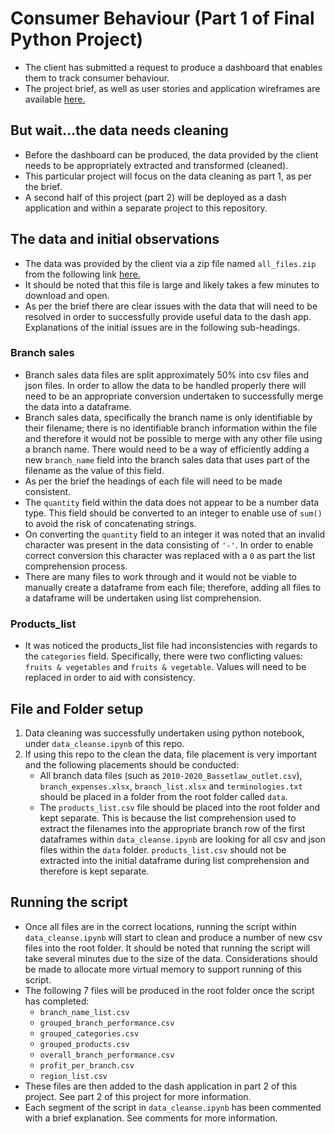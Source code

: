 # Consumer Behaviour (Part 1 of Final Python Project)

- The client has submitted a request to produce a dashboard that enables them to track consumer behaviour.
- The project brief, as well as user stories and application wireframes are available [here.](https://miro.com/app/board/uXjVOdPBydg=/?invite_link_id=165928041830)


## But wait...the data needs cleaning

- Before the dashboard can be produced, the data provided by the client needs to be appropriately extracted and transformed (cleaned).
- This particular project will focus on the data cleaning as part 1, as per the brief.
- A second half of this project (part 2) will be deployed as a dash application and within a separate project to this repository.


## The data and initial observations

- The data was provided by the client via a zip file named `all_files.zip` from the following link [here.](https://drive.google.com/file/d/12T1_3h0kUkgc-flBeSa_nDdHNjuAIsX7/view)
- It should be noted that this file is large and likely takes a few minutes to download and open.
- As per the brief there are clear issues with the data that will need to be resolved in order to successfully provide useful data to the dash app. Explanations of the initial issues are in the following sub-headings.

### Branch sales

- Branch sales data files are split approximately 50% into csv files and json files. In order to allow the data to be handled properly there will need to be an appropriate conversion undertaken to successfully merge the data into a dataframe.
- Branch sales data, specifically the branch name is only identifiable by their filename; there is no identifiable branch information within the file and therefore it would not be possible to merge with any other file using a branch name. There would need to be a way of efficiently adding a new `branch_name` field into the branch sales data that uses part of the filename as the value of this field.
- As per the brief the headings of each file will need to be made consistent.
- The `quantity` field within the data does not appear to be a number data type. This field should be converted to an integer to enable use of `sum()` to avoid the risk of concatenating strings.
- On converting the `quantity` field to an integer it was noted that an invalid character was present in the data consisting of `'-'`. In order to enable correct conversion this character was replaced with a `0` as part the list comprehension process. 
- There are many files to work through and it would not be viable to manually create a dataframe from each file; therefore, adding all files to a dataframe will be undertaken using list comprehension.

### Products_list

- It was noticed the products_list file had inconsistencies with regards to the `categories` field. Specifically, there were two conflicting values: `fruits & vegetables` and `fruits & vegetable`. Values will need to be replaced in order to aid with consistency.


## File and Folder setup

1. Data cleaning was successfully undertaken using python notebook, under `data_cleanse.ipynb` of this repo.
2. If using this repo to the clean the data, file placement is very important and the following placements should be conducted:
    - All branch data files (such as `2010-2020_Bassetlaw_outlet.csv`), `branch_expenses.xlsx`, `branch_list.xlsx` and `terminologies.txt` should be placed in a folder from the root folder called `data`.
    - The `products_list.csv` file should be placed into the root folder and kept separate. This is because the list comprehension used to extract the filenames into the appropriate branch row of the first dataframes within `data_cleanse.ipynb` are looking for all csv and json files within the `data` folder. `products_list.csv` should not be extracted into the initial dataframe during list comprehension and therefore is kept separate.


## Running the script

- Once all files are in the correct locations, running the script within `data_cleanse.ipynb` will start to clean and produce a number of new csv files into the root folder. It should be noted that running the script will take several minutes due to the size of the data. Considerations should be made to allocate more virtual memory to support running of this script.
- The following 7 files will be produced in the root folder once the script has completed:
    - `branch_name_list.csv`
    - `grouped_branch_performance.csv`
    - `grouped_categories.csv`
    - `grouped_products.csv`
    - `overall_branch_performance.csv`
    - `profit_per_branch.csv`
    - `region_list.csv`
- These files are then added to the dash application in part 2 of this project. See part 2 of this project for more information.
- Each segment of the script in `data_cleanse.ipynb` has been commented with a brief explanation. See comments for more information.